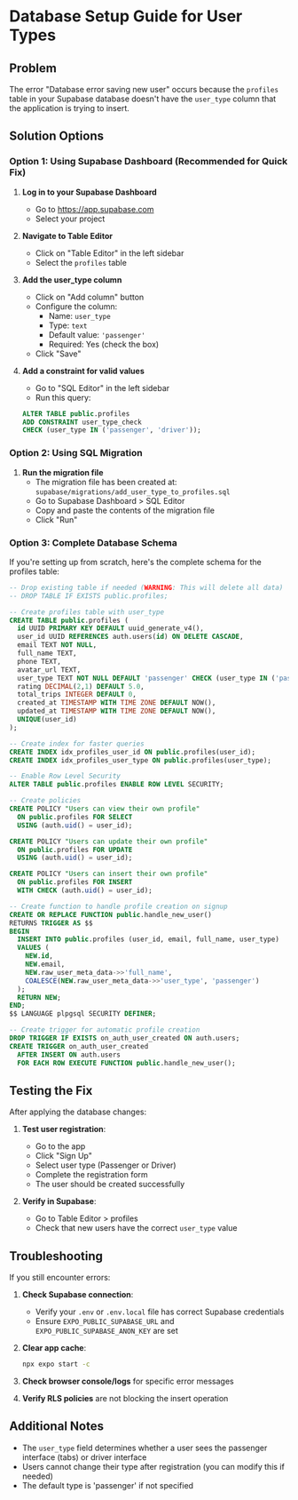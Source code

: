 # Database Setup Guide for User Types

## Problem
The error "Database error saving new user" occurs because the `profiles` table in your Supabase database doesn't have the `user_type` column that the application is trying to insert.

## Solution Options

### Option 1: Using Supabase Dashboard (Recommended for Quick Fix)

1. **Log in to your Supabase Dashboard**
   - Go to https://app.supabase.com
   - Select your project

2. **Navigate to Table Editor**
   - Click on "Table Editor" in the left sidebar
   - Select the `profiles` table

3. **Add the user_type column**
   - Click on "Add column" button
   - Configure the column:
     - Name: `user_type`
     - Type: `text`
     - Default value: `'passenger'`
     - Required: Yes (check the box)
   - Click "Save"

4. **Add a constraint for valid values**
   - Go to "SQL Editor" in the left sidebar
   - Run this query:
   ```sql
   ALTER TABLE public.profiles 
   ADD CONSTRAINT user_type_check 
   CHECK (user_type IN ('passenger', 'driver'));
   ```

### Option 2: Using SQL Migration

1. **Run the migration file**
   - The migration file has been created at: `supabase/migrations/add_user_type_to_profiles.sql`
   - Go to Supabase Dashboard > SQL Editor
   - Copy and paste the contents of the migration file
   - Click "Run"

### Option 3: Complete Database Schema

If you're setting up from scratch, here's the complete schema for the profiles table:

```sql
-- Drop existing table if needed (WARNING: This will delete all data)
-- DROP TABLE IF EXISTS public.profiles;

-- Create profiles table with user_type
CREATE TABLE public.profiles (
  id UUID PRIMARY KEY DEFAULT uuid_generate_v4(),
  user_id UUID REFERENCES auth.users(id) ON DELETE CASCADE,
  email TEXT NOT NULL,
  full_name TEXT,
  phone TEXT,
  avatar_url TEXT,
  user_type TEXT NOT NULL DEFAULT 'passenger' CHECK (user_type IN ('passenger', 'driver')),
  rating DECIMAL(2,1) DEFAULT 5.0,
  total_trips INTEGER DEFAULT 0,
  created_at TIMESTAMP WITH TIME ZONE DEFAULT NOW(),
  updated_at TIMESTAMP WITH TIME ZONE DEFAULT NOW(),
  UNIQUE(user_id)
);

-- Create index for faster queries
CREATE INDEX idx_profiles_user_id ON public.profiles(user_id);
CREATE INDEX idx_profiles_user_type ON public.profiles(user_type);

-- Enable Row Level Security
ALTER TABLE public.profiles ENABLE ROW LEVEL SECURITY;

-- Create policies
CREATE POLICY "Users can view their own profile" 
  ON public.profiles FOR SELECT 
  USING (auth.uid() = user_id);

CREATE POLICY "Users can update their own profile" 
  ON public.profiles FOR UPDATE 
  USING (auth.uid() = user_id);

CREATE POLICY "Users can insert their own profile" 
  ON public.profiles FOR INSERT 
  WITH CHECK (auth.uid() = user_id);

-- Create function to handle profile creation on signup
CREATE OR REPLACE FUNCTION public.handle_new_user()
RETURNS TRIGGER AS $$
BEGIN
  INSERT INTO public.profiles (user_id, email, full_name, user_type)
  VALUES (
    NEW.id,
    NEW.email,
    NEW.raw_user_meta_data->>'full_name',
    COALESCE(NEW.raw_user_meta_data->>'user_type', 'passenger')
  );
  RETURN NEW;
END;
$$ LANGUAGE plpgsql SECURITY DEFINER;

-- Create trigger for automatic profile creation
DROP TRIGGER IF EXISTS on_auth_user_created ON auth.users;
CREATE TRIGGER on_auth_user_created
  AFTER INSERT ON auth.users
  FOR EACH ROW EXECUTE FUNCTION public.handle_new_user();
```

## Testing the Fix

After applying the database changes:

1. **Test user registration**:
   - Go to the app
   - Click "Sign Up"
   - Select user type (Passenger or Driver)
   - Complete the registration form
   - The user should be created successfully

2. **Verify in Supabase**:
   - Go to Table Editor > profiles
   - Check that new users have the correct `user_type` value

## Troubleshooting

If you still encounter errors:

1. **Check Supabase connection**:
   - Verify your `.env` or `.env.local` file has correct Supabase credentials
   - Ensure `EXPO_PUBLIC_SUPABASE_URL` and `EXPO_PUBLIC_SUPABASE_ANON_KEY` are set

2. **Clear app cache**:
   ```bash
   npx expo start -c
   ```

3. **Check browser console/logs** for specific error messages

4. **Verify RLS policies** are not blocking the insert operation

## Additional Notes

- The `user_type` field determines whether a user sees the passenger interface (tabs) or driver interface
- Users cannot change their type after registration (you can modify this if needed)
- The default type is 'passenger' if not specified
